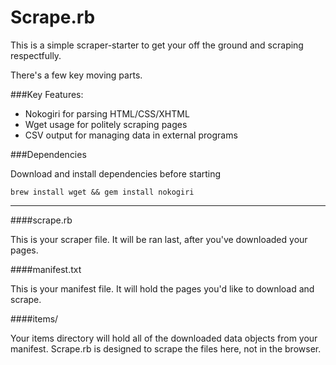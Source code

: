 Scrape.rb
===

This is a simple scraper-starter to get your off the ground and scraping respectfully.

There's a few key moving parts.

###Key Features:
  * Nokogiri for parsing HTML/CSS/XHTML
  * Wget usage for politely scraping pages
  * CSV output for managing data in external programs

###Dependencies

Download and install dependencies before starting

`brew install wget && gem install nokogiri`

---

####scrape.rb

This is your scraper file. It will be ran last, after you've downloaded your pages.


####manifest.txt

This is your manifest file. It will hold the pages you'd like to download and scrape.

####items/

Your items directory will hold all of the downloaded data objects from your manifest. Scrape.rb is designed to scrape the files here, not in the browser.


